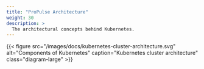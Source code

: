 ```yaml
---
title: "ProPulse Architecture"
weight: 30
description: >
  The architectural concepts behind Kubernetes.
---
```


{{< figure src="/images/docs/kubernetes-cluster-architecture.svg" alt="Components of Kubernetes" caption="Kubernetes cluster architecture" class="diagram-large" >}}
